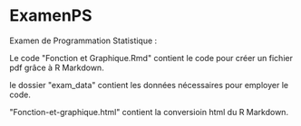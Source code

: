 # ExamenPS
Examen de Programmation Statistique :

Le code "Fonction et Graphique.Rmd" contient le code pour créer un fichier pdf grâce à R Markdown.

le dossier "exam_data" contient les données nécessaires pour employer le code.

"Fonction-et-graphique.html" contient la conversioin html du R Markdown.
